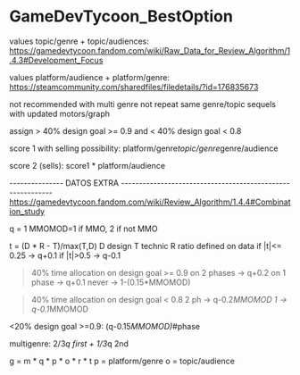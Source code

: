 # GameDevTycoon_BestOption


values topic/genre + topic/audiences:
https://gamedevtycoon.fandom.com/wiki/Raw_Data_for_Review_Algorithm/1.4.3#Development_Focus

values platform/audience + platform/genre: https://steamcommunity.com/sharedfiles/filedetails/?id=176835673





not recommended with multi genre
not repeat same genre/topic
sequels with updated motors/graph



assign > 40% design goal >= 0.9 and < 40% design goal < 0.8

score 1 with selling possibility:
platform/genre*topic/genre*genre/audience

score 2 (sells):
score1 * platform/audience












--------------- DATOS EXTRA -----------------------------------------------------------
https://gamedevtycoon.fandom.com/wiki/Review_Algorithm/1.4.4#Combination_study


q = 1
MMOMOD=1 if MMO, 2 if not MMO

t = (D * R - T)/max(T,D)
D design
T technic
R ratio defined on data
if |t|<= 0.25 -> q+0.1
if |t|>0.5 -> q-0.1


>40% time allocation on design goal >= 0.9
	on 2 phases -> q+0.2
	on 1 phase -> q+0.1
	never -> 1-(0.15*MMOMOD)

>40% time allocation on design goal < 0.8
	2 ph -> q-0.2*MMOMOD
	1 -> q-0.1*MMOMOD

<20% design goal >=0.9:
	(q-0.15*MMOMOD)*#phase

multigenre: 2/3*q first + 1/3*q 2nd





g = m * q * p * o * r * t
p = platform/genre
o = topic/audience

